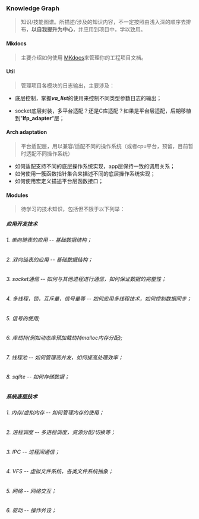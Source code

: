 ### Knowledge Graph

> 知识/技能图谱。所描述/涉及的知识内容，不一定按照由浅入深的顺序去排布，**以自我提升为中心**，并应用到项目中，学以致用。

#### Mkdocs

> 主要介绍如何使用 [MKdocs](https://mkdocs.readthedocs.io/en/stable/)来管理你的工程项目文档。

#### Util

>  管理项目各模块的日志输出，主要涉及：

- 底层控制，掌握***va_list***的使用来控制不同类型参数日志的输出；

- socket底层封装，多平台适配？还是C库适配？如果是平台层适配，后期移植到"**lfp_adapter**"层；

#### Arch adaptation

> 平台适配层，用以兼容/适配不同的操作系统（或者cpu平台，预留，目前暂时适配不同操作系统）

- 如何适配支持不同的底层操作系统实现，app层保持一致的调用关系；
- 如何使用一簇函数指针集合来描述不同的底层操作系统实现；
- 如何使用宏定义描述平台层函数接口；

#### Modules

> 待学习的技术知识，包括但不限于以下列举：

##### 应用开发技术

###### 1. 单向链表的应用 -- 基础数据结构；
###### 2. 双向链表的应用 -- 基础数据结构；
###### 3. socket通信 -- 如何与其他进程进行通信，如何保证数据的完整性；
###### 4. 多线程，锁，互斥量，信号量等 -- 如何应用多线程技术，如何控制数据同步；
###### 5. 信号的使用;
###### 6. 库劫持(例如动态库预加载劫持malloc内存分配);
###### 7. 线程池 -- 如何管理高并发，如何提高处理效率；
###### 8. sqlite -- 如何存储数据；

##### 系统底层技术

###### 1. 内存/虚拟内存 -- 如何管理内存的使用；
###### 2. 进程调度 -- 多进程调度，资源分配/切换等；
###### 3. IPC -- 进程间通信；
###### 4. VFS -- 虚拟文件系统，各类文件系统抽象；
###### 5. 网络 -- 网络交互；
###### 6. 驱动 -- 操作外设；